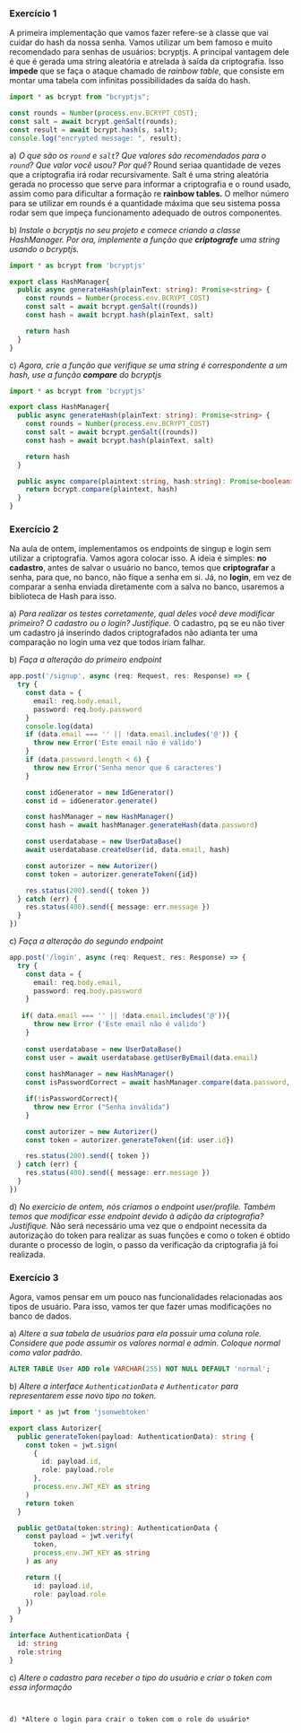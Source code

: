 ### Exercício 1
A primeira implementação que vamos fazer refere-se à classe que vai cuidar do hash da nossa senha. Vamos utilizar um bem famoso e muito recomendado para senhas de usuários: bcryptjs. A principal vantagem dele é que é gerada uma string aleatória e atrelada à saída da criptografia. Isso **impede** que se faça o ataque chamado de *rainbow table*, que consiste em montar uma tabela com infinitas possibilidades da saída do hash. 
```Typescript
import * as bcrypt from "bcryptjs";

const rounds = Number(process.env.BCRYPT_COST);
const salt = await bcrypt.genSalt(rounds);
const result = await bcrypt.hash(s, salt);
console.log("encrypted message: ", result);
```

a) *O que são os ```round``` e ```salt```? Que valores são recomendados para o ```round```? Que valor você usou? Por quê?*
Round seriaa quantidade de vezes que a criptografia irá rodar recursivamente. Salt é uma string aleatória gerada no processo que serve para informar a criptografia e o round usado, assim como para dificultar a formação re **rainbow tables.** O melhor número para se utilizar em rounds é a quantidade máxima que seu sistema possa rodar sem que impeça funcionamento adequado de outros componentes.

b) *Instale o bcryptjs no seu projeto e comece criando a classe HashManager. Por ora, implemente a função que **criptografe** uma string usando o bcryptjs.*
```Typescript
import * as bcrypt from 'bcryptjs'

export class HashManager{
  public async generateHash(plainText: string): Promise<string> {
    const rounds = Number(process.env.BCRYPT_COST)
    const salt = await bcrypt.genSalt((rounds))
    const hash = await bcrypt.hash(plainText, salt)

    return hash
  }
}
```

c) *Agora, crie a função que verifique se uma string é correspondente a um hash, use a função **compare** do bcryptjs*
```Typescript
import * as bcrypt from 'bcryptjs'

export class HashManager{
  public async generateHash(plainText: string): Promise<string> {
    const rounds = Number(process.env.BCRYPT_COST)
    const salt = await bcrypt.genSalt((rounds))
    const hash = await bcrypt.hash(plainText, salt)

    return hash
  }

  public async compare(plaintext:string, hash:string): Promise<boolean> {
    return bcrypt.compare(plaintext, hash)
  }
}
```

### Exercício 2
Na aula de ontem, implementamos os endpoints de singup e login sem utilizar a criptografia. Vamos agora colocar isso. A ideia é simples: **no cadastro**, antes de salvar o usuário no banco, temos que **criptografar** a senha, para que, no banco, não fique a senha em si. Já, no **login**, em vez de comparar a senha enviada diretamente com a salva no banco, usaremos a biblioteca de Hash para isso. 

a) *Para realizar os testes corretamente, qual deles você deve modificar primeiro? O cadastro ou o login? Justifique.*
O cadastro, pq se eu não tiver um cadastro já inserindo dados criptografados não adianta ter uma comparação no login uma vez que todos iriam falhar.

b) *Faça a alteração do primeiro endpoint*
```Typescript
app.post('/signup', async (req: Request, res: Response) => {
  try {
    const data = {
      email: req.body.email,
      password: req.body.password
    }
    console.log(data)
    if (data.email === '' || !data.email.includes('@')) {
      throw new Error('Este email não é válido')
    }
    if (data.password.length < 6) {
      throw new Error('Senha menor que 6 caracteres')
    }

    const idGenerator = new IdGenerator()
    const id = idGenerator.generate()

    const hashManager = new HashManager()
    const hash = await hashManager.generateHash(data.password)

    const userdatabase = new UserDataBase()
    await userdatabase.createUser(id, data.email, hash)

    const autorizer = new Autorizer()
    const token = autorizer.generateToken({id})

    res.status(200).send({ token })
  } catch (err) {
    res.status(400).send({ message: err.message })
  }
})
```

c) *Faça a alteração do segundo endpoint*
```Typescript
app.post('/login', async (req: Request, res: Response) => {
  try {
    const data = {
      email: req.body.email,
      password: req.body.password
    }
    
   if( data.email === '' || !data.email.includes('@')){
      throw new Error ('Este email não é válido')
    }
  
    const userdatabase = new UserDataBase()
    const user = await userdatabase.getUserByEmail(data.email)
  
    const hashManager = new HashManager()
    const isPasswordCorrect = await hashManager.compare(data.password, user.password)

    if(!isPasswordCorrect){
      throw new Error ("Senha inválida")
    }

    const autorizer = new Autorizer()
    const token = autorizer.generateToken({id: user.id})

    res.status(200).send({ token })
  } catch (err) {
    res.status(400).send({ message: err.message })
  }
})
```

d) *No exercício de ontem, nós criamos o endpoint user/profile. Também temos que modificar esse endpoint devido à adição da criptografia? Justifique.*
Não será necessário uma vez que o endpoint necessita da autorização do token para realizar as suas funções e como o token é obtido durante o processo de login, o passo da verificação da criptografia já foi realizada.

### Exercício 3 
Agora, vamos pensar em um pouco nas funcionalidades relacionadas aos tipos de usuário. Para isso, vamos ter que fazer umas modificações no banco de dados.

a) *Altere a sua tabela de usuários para ela possuir uma coluna role. Considere que pode assumir os valores normal  e admin. Coloque normal como valor padrão.*
```SQL
ALTER TABLE User ADD role VARCHAR(255) NOT NULL DEFAULT 'normal';
```

b) *Altere a interface ```AuthenticationData``` e ```Authenticator``` para representarem esse novo tipo no token.*
```Typescript
import * as jwt from 'jsonwebtoken'

export class Autorizer{
  public generateToken(payload: AuthenticationData): string {
    const token = jwt.sign(
      {
        id: payload.id,
        role: payload.role
      },
      process.env.JWT_KEY as string
    )
    return token
  }

  public getData(token:string): AuthenticationData {
    const payload = jwt.verify(
      token,
      process.env.JWT_KEY as string
    ) as any

    return ({ 
      id: payload.id,
      role: payload.role
    })
  }
}

interface AuthenticationData {
  id: string
  role:string
}
```

c) *Altere o cadastro para receber o tipo do usuário e criar o token com essa informação*
```


d) *Altere o login para crair o token com o role do usuário*